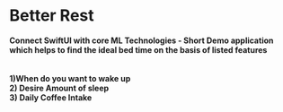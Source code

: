 # Better Rest
<b>Connect SwiftUI with core ML Technologies - Short Demo application which helps to find the ideal bed time on the basis of listed features<br>
<br>
<br>
1)When do you want to wake up<br> 
2) Desire Amount of sleep<br>
3) Daily Coffee Intake<br>
</b>
